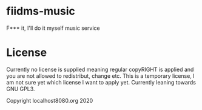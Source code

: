 # fiidms-music
F*** it, I'll do it myself music service


# License
Currently no license is supplied meaning regular copyRIGHT is applied and you are not allowed to redistribut, change etc.
This is a temporary license, I am not sure yet which license I want to apply yet.
Currently leaning towards GNU GPL3.


Copyright localhost8080.org 2020
